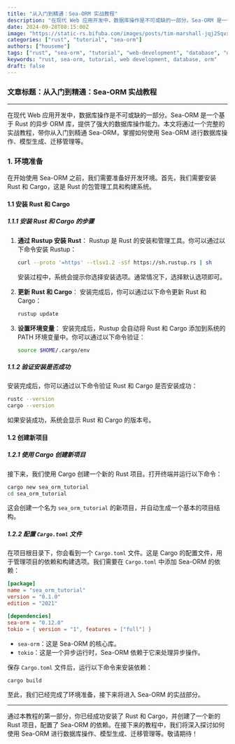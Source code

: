 ```yaml
---
title: "从入门到精通：Sea-ORM 实战教程"
description: "在现代 Web 应用开发中，数据库操作是不可或缺的一部分。Sea-ORM 是一个基于 Rust 的异步 ORM 库，提供了强大的数据库操作能力。本文将通过一个完整的实战教程，带你从入门到精通 Sea-ORM，掌握如何使用 Sea-ORM 进行数据库操作、模型生成、迁移管理等。"
date: 2024-09-28T08:15:00Z
image: "https://static-rs.bifuba.com/images/posts/tim-marshall-jqj2SqvxMVY-unsplash.jpg"
categories: ["rust", "tutorial", "sea-orm"]
authors: ["houseme"]
tags: ["rust", "sea-orm", "tutorial", "web-development", "database", "orm"]
keywords: "rust, sea-orm, tutorial, web development, database, orm"
draft: false
---
```


### 文章标题：从入门到精通：Sea-ORM 实战教程

---

在现代 Web 应用开发中，数据库操作是不可或缺的一部分。Sea-ORM 是一个基于 Rust 的异步 ORM 库，提供了强大的数据库操作能力。本文将通过一个完整的实战教程，带你从入门到精通 Sea-ORM，掌握如何使用 Sea-ORM 进行数据库操作、模型生成、迁移管理等。

### 1. 环境准备

在开始使用 Sea-ORM 之前，我们需要准备好开发环境。首先，我们需要安装 Rust 和 Cargo，这是 Rust 的包管理工具和构建系统。

#### 1.1 安装 Rust 和 Cargo

##### 1.1.1 安装 Rust 和 Cargo 的步骤

1. **通过 Rustup 安装 Rust**：
   Rustup 是 Rust 的安装和管理工具。你可以通过以下命令安装 Rustup：

   ```bash
   curl --proto '=https' --tlsv1.2 -sSf https://sh.rustup.rs | sh
   ```

   安装过程中，系统会提示你选择安装选项。通常情况下，选择默认选项即可。

2. **更新 Rust 和 Cargo**：
   安装完成后，你可以通过以下命令更新 Rust 和 Cargo：

   ```bash
   rustup update
   ```

3. **设置环境变量**：
   安装完成后，Rustup 会自动将 Rust 和 Cargo 添加到系统的 PATH 环境变量中。你可以通过以下命令验证：

   ```bash
   source $HOME/.cargo/env
   ```

##### 1.1.2 验证安装是否成功

安装完成后，你可以通过以下命令验证 Rust 和 Cargo 是否安装成功：

```bash
rustc --version
cargo --version
```

如果安装成功，系统会显示 Rust 和 Cargo 的版本号。

#### 1.2 创建新项目

##### 1.2.1 使用 Cargo 创建新项目

接下来，我们使用 Cargo 创建一个新的 Rust 项目。打开终端并运行以下命令：

```bash
cargo new sea_orm_tutorial
cd sea_orm_tutorial
```

这会创建一个名为 `sea_orm_tutorial` 的新项目，并自动生成一个基本的项目结构。

##### 1.2.2 配置 `Cargo.toml` 文件

在项目根目录下，你会看到一个 `Cargo.toml` 文件。这是 Cargo 的配置文件，用于管理项目的依赖和构建选项。我们需要在 `Cargo.toml` 中添加 Sea-ORM 的依赖：

```toml
[package]
name = "sea_orm_tutorial"
version = "0.1.0"
edition = "2021"

[dependencies]
sea-orm = "0.12.0"
tokio = { version = "1", features = ["full"] }
```

- `sea-orm`：这是 Sea-ORM 的核心库。
- `tokio`：这是一个异步运行时，Sea-ORM 依赖于它来处理异步操作。

保存 `Cargo.toml` 文件后，运行以下命令来安装依赖：

```bash
cargo build
```

至此，我们已经完成了环境准备，接下来将进入 Sea-ORM 的实战部分。

---

通过本教程的第一部分，你已经成功安装了 Rust 和 Cargo，并创建了一个新的 Rust 项目，配置了 Sea-ORM 的依赖。在接下来的教程中，我们将深入探讨如何使用 Sea-ORM 进行数据库操作、模型生成、迁移管理等。敬请期待！
